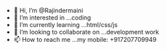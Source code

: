 - 👋 Hi, I’m @Rajindermaini
- 👀 I’m interested in ...coding
- 🌱 I’m currently learning ...html/css/js
- 💞️ I’m looking to collaborate on ...development work
- 📫 How to reach me ...my mobile: +917207709949

<!---
Rajindermaini/Rajindermaini is a ✨ special ✨ repository because its `README.md` (this file) appears on your GitHub profile.
You can click the Preview link to take a look at your changes.
--->
